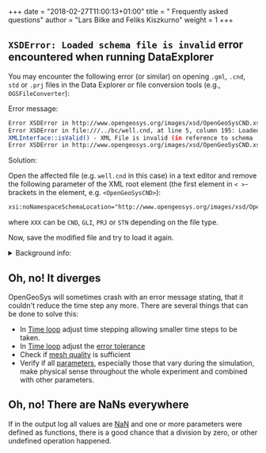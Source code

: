+++
date = "2018-02-27T11:00:13+01:00"
title = " Frequently asked questions"
author = "Lars Bilke and Feliks Kiszkurno"
weight = 1
+++

## `XSDError: Loaded schema file is invalid` error encountered when running DataExplorer

You may encounter the following error (or similar) on opening `.gml`, `.cnd`, `std` or `.prj` files in the Data Explorer or file
conversion tools (e.g., `OGSFileConverter`):

<i class="far fa-exclamation-triangle"></i> Error message:

```bash
Error XSDError in http://www.opengeosys.org/images/xsd/OpenGeoSysCND.xsd, at line 1, column 1: Start tag expected.
Error XSDError in file:///../bc/well.cnd, at line 5, column 195: Loaded schema file is invalid.
XMLInterface::isValid() - XML File is invalid (in reference to schema ./OpenGeoSysCND.xsd).
Error XSDError in http://www.opengeosys.org/images/xsd/OpenGeoSysCND.xsd, at line 1, column 1: Start tag expected.
```

<i class="far fa-arrow-right"></i> Solution:

Open the affected file (e.g. `well.cnd` in this case) in a text editor and remove the following parameter of the XML root element (the first element in `< >`-brackets in the element, e.g. `<OpenGeoSysCND>`):

```xml
xsi:noNamespaceSchemaLocation="http://www.opengeosys.org/images/xsd/OpenGeoSysXXX.xsd"
```

where `XXX` can be `CND`, `GLI`, `PRJ` or `STN` depending on the file type.

Now, save the modified file and try to load it again.

<!-- vale off -->

<details>
    <summary>Background info:</summary>
    The XSD files may be downloaded from a web location. We changed the protocol of our web site to `https://` but due to some weird behavior of the Qt XML validation code it tries to download the file (even if it is available locally) and does not respect the URL redirection to `https://` of the web server. Simply removing the part solves the problem. The XML is still validated! Newer OGS versions do not write that parameter into files anymore, see [!2198](https://github.com/ufz/ogs/pull/2198).
</details>

## Oh, no! It diverges

OpenGeoSys will sometimes crash with an error message stating, that it couldn't reduce the time step any more. There are several
things that can be done to solve this:

- In [Time loop](/docs/userguide/blocks/time_loop/) adjust time stepping allowing smaller time steps to be taken.
- In [Time loop](/docs/userguide/blocks/time_loop/) adjust the [error tolerance](/docs/userguide/blocks/time_loop/#error-tolerances)
- Check if [mesh quality](/docs/userguide/blocks/meshes/#mesh-quality) is sufficient
- Verify if all [parameters](/docs/userguide/blocks/parameters/), especially those that vary during the simulation, make physical sense throughout the whole experiment and combined with other parameters.

## Oh, no! There are NaNs everywhere

If in the output log all values are [NaN](/docs/userguide/troubleshooting/glossary/#nan) and one or more parameters were defined
as functions, there is a good chance that a division by zero, or other undefined operation happened.
